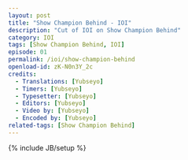 ```yaml
---
layout: post
title: "Show Champion Behind - IOI"
description: "Cut of IOI on Show Champion Behind"
category: IOI
tags: [Show Champion Behind, IOI]
episode: 01
permalink: /ioi/show-champion-behind
openload-id: zK-N0n3Y_2c
credits:
  - Translations: [Yubseyo]
  - Timers: [Yubseyo]
  - Typesetter: [Yubseyo]
  - Editors: [Yubseyo]
  - Video by: [Yubseyo]
  - Encoded by: [Yubseyo]
related-tags: [Show Champion Behind]
---
```

{% include JB/setup %}
